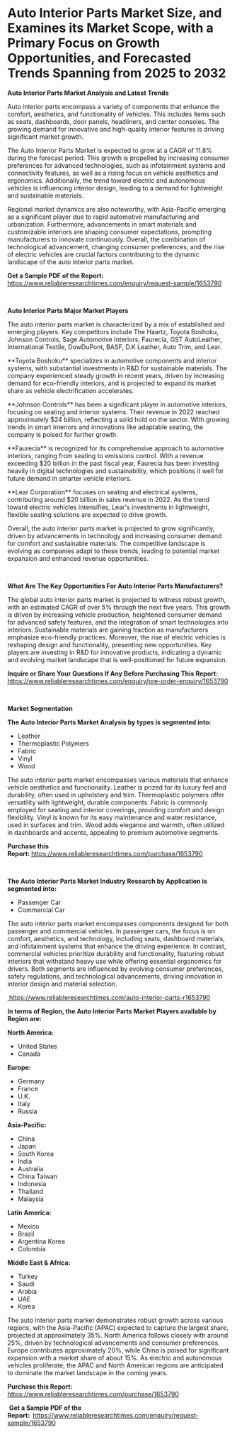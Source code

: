 <p><h1>Auto Interior Parts Market Size, and Examines its Market Scope, with a Primary Focus on Growth Opportunities, and Forecasted Trends Spanning from 2025 to 2032</h1></p><p><strong>Auto Interior Parts Market Analysis and Latest Trends</strong></p>
<p><p>Auto interior parts encompass a variety of components that enhance the comfort, aesthetics, and functionality of vehicles. This includes items such as seats, dashboards, door panels, headliners, and center consoles. The growing demand for innovative and high-quality interior features is driving significant market growth.</p><p>The Auto Interior Parts Market is expected to grow at a CAGR of 11.8% during the forecast period. This growth is propelled by increasing consumer preferences for advanced technologies, such as infotainment systems and connectivity features, as well as a rising focus on vehicle aesthetics and ergonomics. Additionally, the trend toward electric and autonomous vehicles is influencing interior design, leading to a demand for lightweight and sustainable materials. </p><p>Regional market dynamics are also noteworthy, with Asia-Pacific emerging as a significant player due to rapid automotive manufacturing and urbanization. Furthermore, advancements in smart materials and customizable interiors are shaping consumer expectations, prompting manufacturers to innovate continuously. Overall, the combination of technological advancement, changing consumer preferences, and the rise of electric vehicles are crucial factors contributing to the dynamic landscape of the auto interior parts market.</p></p>
<p><strong>Get a Sample PDF of the Report:&nbsp;</strong> <a href="https://www.reliableresearchtimes.com/enquiry/request-sample/1653790?utm_campaign=3366&utm_medium=2&utm_source=Github&utm_content=ia&utm_term=18042025&utm_id=auto-interior-parts">https://www.reliableresearchtimes.com/enquiry/request-sample/1653790</a></p>
<p>&nbsp;</p>
<p><strong>Auto Interior Parts Major Market Players</strong></p>
<p><p>The auto interior parts market is characterized by a mix of established and emerging players. Key competitors include The Haartz, Toyota Boshoku, Johnson Controls, Sage Automotive Interiors, Faurecia, GST AutoLeather, International Textile, DowDuPont, BASF, D.K Leather, Auto Trim, and Lear.</p><p>**Toyota Boshoku** specializes in automotive components and interior systems, with substantial investments in R&D for sustainable materials. The company experienced steady growth in recent years, driven by increasing demand for eco-friendly interiors, and is projected to expand its market share as vehicle electrification accelerates.</p><p>**Johnson Controls** has been a significant player in automotive interiors, focusing on seating and interior systems. Their revenue in 2022 reached approximately $24 billion, reflecting a solid hold on the sector. With growing trends in smart interiors and innovations like adaptable seating, the company is poised for further growth.</p><p>**Faurecia** is recognized for its comprehensive approach to automotive interiors, ranging from seating to emissions control. With a revenue exceeding $20 billion in the past fiscal year, Faurecia has been investing heavily in digital technologies and sustainability, which positions it well for future demand in smarter vehicle interiors.</p><p>**Lear Corporation** focuses on seating and electrical systems, contributing around $20 billion in sales revenue in 2022. As the trend toward electric vehicles intensifies, Lear's investments in lightweight, flexible seating solutions are expected to drive growth.</p><p>Overall, the auto interior parts market is projected to grow significantly, driven by advancements in technology and increasing consumer demand for comfort and sustainable materials. The competitive landscape is evolving as companies adapt to these trends, leading to potential market expansion and enhanced revenue opportunities.</p></p>
<p>&nbsp;</p>
<p><strong>What Are The Key Opportunities For Auto Interior Parts Manufacturers?</strong></p>
<p><p>The global auto interior parts market is projected to witness robust growth, with an estimated CAGR of over 5% through the next five years. This growth is driven by increasing vehicle production, heightened consumer demand for advanced safety features, and the integration of smart technologies into interiors. Sustainable materials are gaining traction as manufacturers emphasize eco-friendly practices. Moreover, the rise of electric vehicles is reshaping design and functionality, presenting new opportunities. Key players are investing in R&D for innovative products, indicating a dynamic and evolving market landscape that is well-positioned for future expansion.</p></p>
<p><strong>Inquire or Share Your Questions If Any Before Purchasing This Report:</strong> <a href="https://www.reliableresearchtimes.com/enquiry/pre-order-enquiry/1653790?utm_campaign=3366&utm_medium=2&utm_source=Github&utm_content=ia&utm_term=18042025&utm_id=auto-interior-parts">https://www.reliableresearchtimes.com/enquiry/pre-order-enquiry/1653790</a></p>
<p>&nbsp;</p>
<p><strong>Market Segmentation</strong></p>
<p><strong>The Auto Interior Parts Market Analysis by types is segmented into:</strong></p>
<p><ul><li>Leather</li><li>Thermoplastic Polymers</li><li>Fabric</li><li>Vinyl</li><li>Wood</li></ul></p>
<p><p>The auto interior parts market encompasses various materials that enhance vehicle aesthetics and functionality. Leather is prized for its luxury feel and durability, often used in upholstery and trim. Thermoplastic polymers offer versatility with lightweight, durable components. Fabric is commonly employed for seating and interior coverings, providing comfort and design flexibility. Vinyl is known for its easy maintenance and water resistance, used in surfaces and trim. Wood adds elegance and warmth, often utilized in dashboards and accents, appealing to premium automotive segments.</p></p>
<p><strong>Purchase this Report:&nbsp;</strong><a href="https://www.reliableresearchtimes.com/purchase/1653790?utm_campaign=3366&utm_medium=2&utm_source=Github&utm_content=ia&utm_term=18042025&utm_id=auto-interior-parts">https://www.reliableresearchtimes.com/purchase/1653790</a></p>
<p>&nbsp;</p>
<p><strong>The Auto Interior Parts Market Industry Research by Application is segmented into:</strong></p>
<p><ul><li>Passenger Car</li><li>Commercial Car</li></ul></p>
<p><p>The auto interior parts market encompasses components designed for both passenger and commercial vehicles. In passenger cars, the focus is on comfort, aesthetics, and technology, including seats, dashboard materials, and infotainment systems that enhance the driving experience. In contrast, commercial vehicles prioritize durability and functionality, featuring robust interiors that withstand heavy use while offering essential ergonomics for drivers. Both segments are influenced by evolving consumer preferences, safety regulations, and technological advancements, driving innovation in interior design and material selection.</p></p>
<p><a href="https://www.reliableresearchtimes.com/auto-interior-parts-r1653790?utm_campaign=3366&utm_medium=2&utm_source=Github&utm_content=ia&utm_term=18042025&utm_id=auto-interior-parts">&nbsp;https://www.reliableresearchtimes.com/auto-interior-parts-r1653790</a></p>
<p><strong>In terms of Region, the Auto Interior Parts Market Players available by Region are:</strong></p>
<p>
    <p> <strong> North America: </strong>
        <ul>
            <li>United States</li>
            <li>Canada</li>
        </ul>
        </p> 
    <p> <strong> Europe: </strong>
        <ul>
            <li>Germany</li>
            <li>France</li>
            <li>U.K.</li>
            <li>Italy</li>
            <li>Russia</li>
        </ul>
        </p> 
    <p> <strong> Asia-Pacific: </strong>
        <ul>
            <li>China</li>
            <li>Japan</li>
            <li>South Korea</li>
            <li>India</li>
            <li>Australia</li>
            <li>China Taiwan</li>
            <li>Indonesia</li>
            <li>Thailand</li>
            <li>Malaysia</li>
        </ul>
        </p> 
    <p> <strong> Latin America: </strong>
        <ul>
            <li>Mexico</li>
            <li>Brazil</li>
            <li>Argentina Korea</li>
            <li>Colombia</li>
        </ul>
        </p> 
    <p> <strong> Middle East & Africa: </strong>
        <ul>
            <li>Turkey</li>
            <li>Saudi</li>
            <li>Arabia</li>
            <li>UAE</li>
            <li>Korea</li>
        </ul>
    </p>
    </p>
<p><p>The auto interior parts market demonstrates robust growth across various regions, with the Asia-Pacific (APAC) expected to capture the largest share, projected at approximately 35%. North America follows closely with around 25%, driven by technological advancements and consumer preferences. Europe contributes approximately 20%, while China is poised for significant expansion with a market share of about 15%. As electric and autonomous vehicles proliferate, the APAC and North American regions are anticipated to dominate the market landscape in the coming years.</p></p>
<p><strong>Purchase this Report: </strong><a href="https://www.reliableresearchtimes.com/purchase/1653790?utm_campaign=3366&utm_medium=2&utm_source=Github&utm_content=ia&utm_term=18042025&utm_id=auto-interior-parts">https://www.reliableresearchtimes.com/purchase/1653790</a></p>
<p>&nbsp;<strong>Get a Sample PDF of the Report:&nbsp;&nbsp;</strong><a href="https://www.reliableresearchtimes.com/enquiry/request-sample/1653790?utm_campaign=3366&utm_medium=2&utm_source=Github&utm_content=ia&utm_term=18042025&utm_id=auto-interior-parts">https://www.reliableresearchtimes.com/enquiry/request-sample/1653790</a></p>
<p><strong></strong></p>
<p><p></p><p></p><p></p></p>